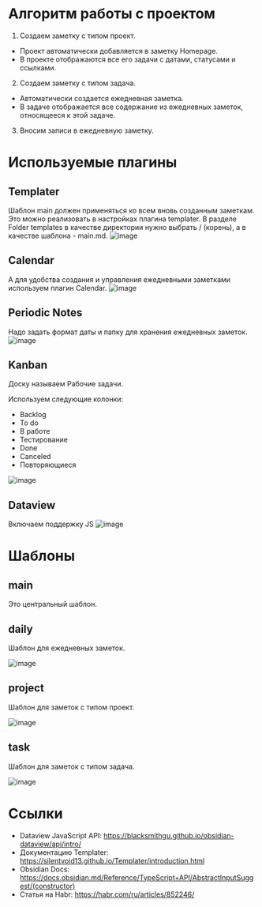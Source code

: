 # Алгоритм работы с проектом
1. Создаем заметку с типом проект.
- Проект автоматически добавляется в заметку Homepage.
- В проекте отображаются все его задачи с датами, статусами и ссылками.
2. Создаем заметку с типом задача.
- Автоматически создается ежедневная заметка.
- В задаче отображается все содержание из ежедневных заметок, относящееся к этой задаче.
3. Вносим записи в ежедневную заметку.

# Используемые плагины
## Templater
Шаблон main должен применяться ко всем вновь созданным заметкам. Это можно реализовать в настройках плагина templater. В разделе Folder templates в качестве директории нужно выбрать / (корень), а в качестве шаблона - main.md.
![image](https://github.com/user-attachments/assets/b819a9b6-6265-47be-be01-b0f9cc6299f6)
## Calendar 
А для удобства создания и управления ежедневными заметками используем плагин Calendar.
![image](https://github.com/user-attachments/assets/c1a9ccce-ee84-43f1-86bf-58e8309bea90)
## Periodic Notes
Надо задать формат даты и папку для хранения ежедневных заметок.
![image](https://github.com/user-attachments/assets/0c473a7b-4162-4046-870b-836a795bfcc7)
## Kanban
Доску называем Рабочие задачи.

Используем следующие колонки: 
- Backlog
- To do
- В работе
- Тестирование
- Done
- Canceled
- Повторяющиеся

![image](https://github.com/user-attachments/assets/f2bb688a-1fee-4889-8dce-d7d7a6ab86fe)
## Dataview
Включаем поддержку JS
![image](https://github.com/user-attachments/assets/cab6b72b-3b6f-4581-943a-447e05be0e3e)

# Шаблоны
## main
Это центральный шаблон.

## daily
Шаблон для ежедневных заметок.

![image](https://github.com/user-attachments/assets/c48c5db2-07e9-4c2d-840a-6a924122699e)

## project
Шаблон для заметок с типом проект.

![image](https://github.com/user-attachments/assets/41dd0035-f6c3-43dc-aafd-1984bdcd8034)

## task
Шаблон для заметок с типом задача.

![image](https://github.com/user-attachments/assets/be26d96b-f99e-4eeb-8e57-1e2acf47a407)


# Ссылки
- Dataview JavaScript API: https://blacksmithgu.github.io/obsidian-dataview/api/intro/
- Документацию Templater: https://silentvoid13.github.io/Templater/introduction.html
- Obsidian Docs: https://docs.obsidian.md/Reference/TypeScript+API/AbstractInputSuggest/(constructor)
- Статья на Habr: https://habr.com/ru/articles/852246/
